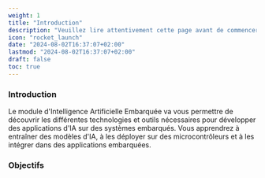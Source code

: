 ```yaml
---
weight: 1
title: "Introduction"
description: "Veuillez lire attentivement cette page avant de commencer."
icon: "rocket_launch"
date: "2024-08-02T16:37:07+02:00"
lastmod: "2024-08-02T16:37:07+02:00"
draft: false
toc: true
---
```


### Introduction

Le module d'Intelligence Artificielle Embarquée va vous permettre de découvrir les différentes technologies et outils nécessaires pour développer des applications d'IA sur des systèmes embarqués. Vous apprendrez à entraîner des modèles d'IA, à les déployer sur des microcontrôleurs et à les intégrer dans des applications embarquées.

### Objectifs